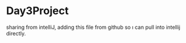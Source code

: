 # Day3Project
sharing from intelliJ, adding this file from github so ı can pull into intellij directly.

